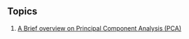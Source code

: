 ## Topics

1. [A Brief overview on Principal Component Analysis (PCA)](https://debanga.github.com/depurr/dim-reduction1)


